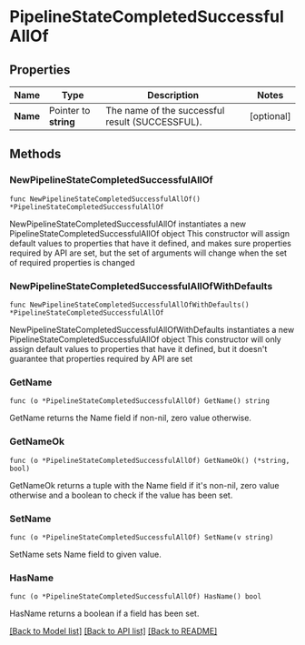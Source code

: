 # PipelineStateCompletedSuccessfulAllOf

## Properties

Name | Type | Description | Notes
------------ | ------------- | ------------- | -------------
**Name** | Pointer to **string** | The name of the successful result (SUCCESSFUL). | [optional] 

## Methods

### NewPipelineStateCompletedSuccessfulAllOf

`func NewPipelineStateCompletedSuccessfulAllOf() *PipelineStateCompletedSuccessfulAllOf`

NewPipelineStateCompletedSuccessfulAllOf instantiates a new PipelineStateCompletedSuccessfulAllOf object
This constructor will assign default values to properties that have it defined,
and makes sure properties required by API are set, but the set of arguments
will change when the set of required properties is changed

### NewPipelineStateCompletedSuccessfulAllOfWithDefaults

`func NewPipelineStateCompletedSuccessfulAllOfWithDefaults() *PipelineStateCompletedSuccessfulAllOf`

NewPipelineStateCompletedSuccessfulAllOfWithDefaults instantiates a new PipelineStateCompletedSuccessfulAllOf object
This constructor will only assign default values to properties that have it defined,
but it doesn't guarantee that properties required by API are set

### GetName

`func (o *PipelineStateCompletedSuccessfulAllOf) GetName() string`

GetName returns the Name field if non-nil, zero value otherwise.

### GetNameOk

`func (o *PipelineStateCompletedSuccessfulAllOf) GetNameOk() (*string, bool)`

GetNameOk returns a tuple with the Name field if it's non-nil, zero value otherwise
and a boolean to check if the value has been set.

### SetName

`func (o *PipelineStateCompletedSuccessfulAllOf) SetName(v string)`

SetName sets Name field to given value.

### HasName

`func (o *PipelineStateCompletedSuccessfulAllOf) HasName() bool`

HasName returns a boolean if a field has been set.


[[Back to Model list]](../README.md#documentation-for-models) [[Back to API list]](../README.md#documentation-for-api-endpoints) [[Back to README]](../README.md)


